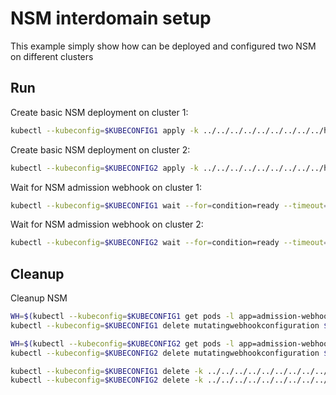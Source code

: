 # NSM interdomain setup


This example simply show how can be deployed and configured two NSM on different clusters

## Run

Create basic NSM deployment on cluster 1:

```bash
kubectl --kubeconfig=$KUBECONFIG1 apply -k ../../../../../../../../../home/nikita/repos/NSM/deployments-k8s/examples/interdomain/nsm/cluster1
```

Create basic NSM deployment on cluster 2:

```bash
kubectl --kubeconfig=$KUBECONFIG2 apply -k ../../../../../../../../../home/nikita/repos/NSM/deployments-k8s/examples/interdomain/nsm/cluster2
```

Wait for NSM admission webhook on cluster 1:

```bash
kubectl --kubeconfig=$KUBECONFIG1 wait --for=condition=ready --timeout=1m pod -n nsm-system -l app=admission-webhook-k8s
```

Wait for NSM admission webhook on cluster 2:

```bash
kubectl --kubeconfig=$KUBECONFIG2 wait --for=condition=ready --timeout=1m pod -n nsm-system -l app=admission-webhook-k8s
```

## Cleanup

Cleanup NSM
```bash
WH=$(kubectl --kubeconfig=$KUBECONFIG1 get pods -l app=admission-webhook-k8s -n nsm-system --template '{{range .items}}{{.metadata.name}}{{"\n"}}{{end}}')
kubectl --kubeconfig=$KUBECONFIG1 delete mutatingwebhookconfiguration ${WH}

WH=$(kubectl --kubeconfig=$KUBECONFIG2 get pods -l app=admission-webhook-k8s -n nsm-system --template '{{range .items}}{{.metadata.name}}{{"\n"}}{{end}}')
kubectl --kubeconfig=$KUBECONFIG2 delete mutatingwebhookconfiguration ${WH}

kubectl --kubeconfig=$KUBECONFIG1 delete -k ../../../../../../../../../home/nikita/repos/NSM/deployments-k8s/examples/interdomain/nsm/cluster1
kubectl --kubeconfig=$KUBECONFIG2 delete -k ../../../../../../../../../home/nikita/repos/NSM/deployments-k8s/examples/interdomain/nsm/cluster2
```
